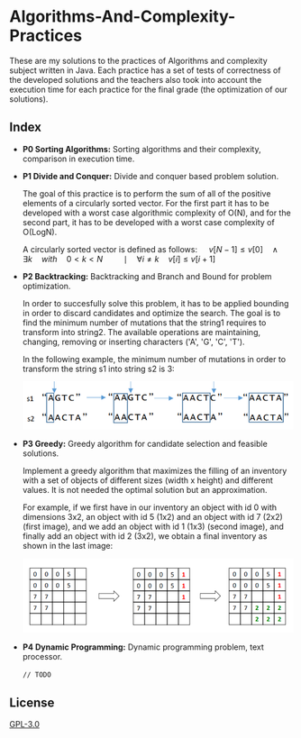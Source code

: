 # Algorithms-And-Complexity-Practices
These are my solutions to the practices of Algorithms and complexity subject written in Java. Each practice has a set of tests of correctness of the developed solutions and the teachers also took into account the execution time for each practice for the final grade (the optimization of our solutions).

## Index
- **P0 Sorting Algorithms:** Sorting algorithms and their complexity, comparison in execution time.
- **P1 Divide and Conquer:** Divide and conquer based problem solution.

    The goal of this practice is to perform the sum of all of the positive elements of a circularly sorted vector. For the first part it has to be developed with a worst case algorithmic complexity of O(N), and for the second part, it has to be developed with a worst case complexity of O(LogN).

    A circularly sorted vector is defined as follows: $\quad v[N-1] \leq v[0] \quad \land \quad \exists k \quad with \quad 0 < k < N \quad$
$\quad \mid \quad \forall i \neq k \quad v[i] \leq v[i+1]$

- **P2 Backtracking:** Backtracking and Branch and Bound for problem optimization.

    In order to succesfully solve this problem, it has to be applied bounding in order to discard candidates and optimize the search. The goal is to find the minimum number of mutations that the string1 requires to transform into string2. The available operations are maintaining, changing, removing or inserting characters ('A', 'G', 'C', 'T').

    In the following example, the minimum number of mutations in order to transform the string s1 into string s2 is 3:

    ![BacktrackingExample](https://github.com/asierzd/Algorithms-And-Complexity-Practices/blob/master/imgs/BacktrackingExample.png) 

- **P3 Greedy:** Greedy algorithm for candidate selection and feasible solutions.

    Implement a greedy algorithm that maximizes the filling of an inventory with a set of objects of different sizes (width x height) and different values. It is not needed the optimal solution but an approximation.

    For example, if we first have in our inventory an object with id 0 with dimensions 3x2, an object with id 5 (1x2) and an object with id 7 (2x2) (first image), and we add an object with id 1 (1x3) (second image), and finally add an object with id 2 (3x2), we obtain a final inventory as shown in the last image:

    ![GreedyExample](https://github.com/asierzd/Algorithms-And-Complexity-Practices/blob/master/imgs/GreedyExample.png)

- **P4 Dynamic Programming:** Dynamic programming problem, text processor.

    `// TODO`

## License
[GPL-3.0](https://www.gnu.org/licenses/gpl-3.0.html)
